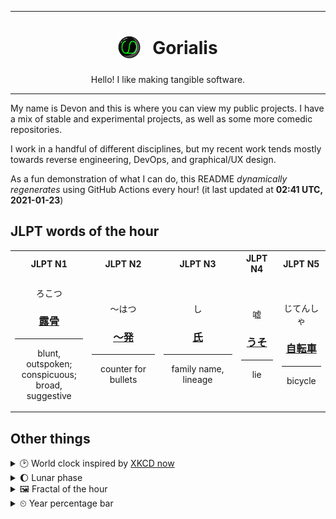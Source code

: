 ***

<h1 align="center">
<sub>
    <img src="readme/resources/avatar.png" height="36">
</sub>
&nbsp;
Gorialis
</h1>
<p align="center">
Hello! I like making tangible software.
</p>

***

My name is Devon and this is where you can view my public projects. I have a mix of stable and experimental projects, as well as some more comedic repositories.

I work in a handful of different disciplines, but my recent work tends mostly towards reverse engineering, DevOps, and graphical/UX design.

As a fun demonstration of what I can do, this README *dynamically regenerates* using GitHub Actions every hour! (it last updated at **02:41 UTC, 2021-01-23**)

<h2>JLPT words of the hour</h2>
<table>
    <tr>
        <th>JLPT N1</th>
        <th>JLPT N2</th>
        <th>JLPT N3</th>
        <th>JLPT N4</th>
        <th>JLPT N5</th>
    </tr>
    <tr>
        <td>
            <p align="center">ろこつ</p>
            <h3 align="center"><b><a href="https://jisho.org/search/%E9%9C%B2%E9%AA%A8">露骨</a></b></h3>
            <hr>
            <p align="center">blunt,<wbr> outspoken;<br> conspicuous;<br> broad,<wbr> suggestive</p>
        </td>
        <td>
            <p align="center">～はつ</p>
            <h3 align="center"><b><a href="https://jisho.org/search/%EF%BD%9E%E7%99%BA">～発</a></b></h3>
            <hr>
            <p align="center">counter for bullets</p>
        </td>
        <td>
            <p align="center">し</p>
            <h3 align="center"><b><a href="https://jisho.org/search/%E6%B0%8F">氏</a></b></h3>
            <hr>
            <p align="center">family name,<wbr> lineage</p>
        </td>
        <td>
            <p align="center">嘘</p>
            <h3 align="center"><b><a href="https://jisho.org/search/%E3%81%86%E3%81%9D">うそ</a></b></h3>
            <hr>
            <p align="center">lie</p>
        </td>
        <td>
            <p align="center">じてんしゃ</p>
            <h3 align="center"><b><a href="https://jisho.org/search/%E8%87%AA%E8%BB%A2%E8%BB%8A">自転車</a></b></h3>
            <hr>
            <p align="center">bicycle</p>
        </td>
    </tr>
</table>

<h2>Other things</h2>
<details>
<summary>🕑  World clock inspired by <a href="https://xkcd.com/now">XKCD now</a></summary>

> <img src="generated/now.png" width="512">

</details>
<details>
<summary>🌔 Lunar phase</summary>

The moon is approximately 35.58% through its phase (Waxing Gibbous).

</details>
<details>
<summary>&#x1f5bc; Fractal of the hour</summary>

> <img src="generated/fractal.png" width="512">

</details>
<details>
<summary>&#x23f2; Year percentage bar</summary>
<pre><code>2021 [█▁▁▁▁▁▁▁▁▁▁▁▁▁▁▁▁▁▁▁] 6.06%</code></pre>
</details>
